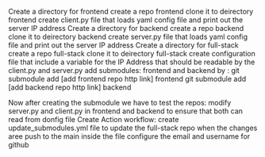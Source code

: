 Create a directory for frontend 
create a repo frontend 
clone it to deirectory frontend
create client.py file that loads yaml config file and print out the server IP address 
Create a directory for backend 
create a repo backend 
clone it to deirectory backend
create server.py file that loads yaml config file and print out the server IP address
Create a directory for full-stack 
create a repo full-stack 
clone it to deirectory full-stack
create configuration file that include a variable for the IP Address that should be readable by the client.py and server.py
add submodules: frontend and backend by :
git submodule add [add frontend repo http link] frontend
git submodule add [add backend repo http link] backend

Now after creating the submodule we have to test the repos: 
modify server.py and client.py in frontend and backend to ensure that both can read from donfig file
Create Action workflow:
create update_submodules.yml file
to update the full-stack repo when the changes aree push to the main
inside the file configure the email and username for github 





